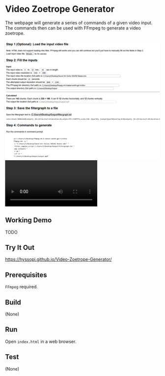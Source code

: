 # Video Zoetrope Generator
The webpage will generate a series of commands of a given video input. The commands then can be used with FFmpeg to generate a video zoetrope.

![splash](images/splash1.png)
![splash](images/splash2.webm)

## Working Demo
TODO

## Try It Out
https://hyssopi.github.io/Video-Zoetrope-Generator/

## Prerequisites
`FFmpeg` required.

## Build
(None)

## Run
Open `index.html` in a web browser.

## Test
(None)
